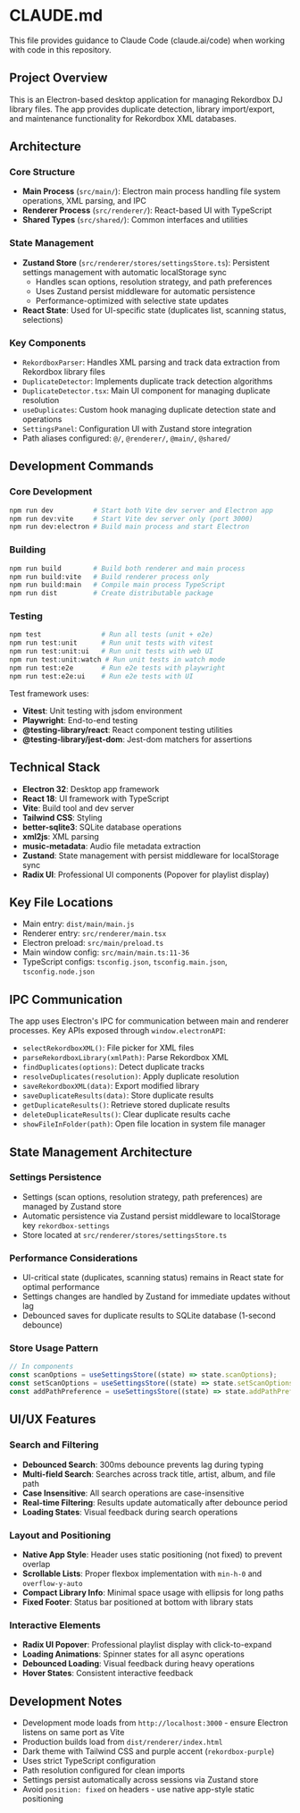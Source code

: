 # CLAUDE.md

This file provides guidance to Claude Code (claude.ai/code) when working with code in this repository.

## Project Overview

This is an Electron-based desktop application for managing Rekordbox DJ library files. The app provides duplicate detection, library import/export, and maintenance functionality for Rekordbox XML databases.

## Architecture

### Core Structure
- **Main Process** (`src/main/`): Electron main process handling file system operations, XML parsing, and IPC
- **Renderer Process** (`src/renderer/`): React-based UI with TypeScript
- **Shared Types** (`src/shared/`): Common interfaces and utilities

### State Management
- **Zustand Store** (`src/renderer/stores/settingsStore.ts`): Persistent settings management with automatic localStorage sync
  - Handles scan options, resolution strategy, and path preferences
  - Uses Zustand persist middleware for automatic persistence
  - Performance-optimized with selective state updates
- **React State**: Used for UI-specific state (duplicates list, scanning status, selections)

### Key Components
- `RekordboxParser`: Handles XML parsing and track data extraction from Rekordbox library files
- `DuplicateDetector`: Implements duplicate track detection algorithms
- `DuplicateDetector.tsx`: Main UI component for managing duplicate resolution
- `useDuplicates`: Custom hook managing duplicate detection state and operations
- `SettingsPanel`: Configuration UI with Zustand store integration
- Path aliases configured: `@/`, `@renderer/`, `@main/`, `@shared/`

## Development Commands

### Core Development
```bash
npm run dev          # Start both Vite dev server and Electron app
npm run dev:vite     # Start Vite dev server only (port 3000)
npm run dev:electron # Build main process and start Electron
```

### Building
```bash
npm run build        # Build both renderer and main process
npm run build:vite   # Build renderer process only
npm run build:main   # Compile main process TypeScript
npm run dist         # Create distributable package
```

### Testing
```bash
npm test               # Run all tests (unit + e2e)
npm run test:unit      # Run unit tests with vitest
npm run test:unit:ui   # Run unit tests with web UI  
npm run test:unit:watch # Run unit tests in watch mode
npm run test:e2e       # Run e2e tests with playwright
npm run test:e2e:ui    # Run e2e tests with UI
```

Test framework uses:
- **Vitest**: Unit testing with jsdom environment 
- **Playwright**: End-to-end testing
- **@testing-library/react**: React component testing utilities
- **@testing-library/jest-dom**: Jest-dom matchers for assertions 

## Technical Stack

- **Electron 32**: Desktop app framework
- **React 18**: UI framework with TypeScript
- **Vite**: Build tool and dev server
- **Tailwind CSS**: Styling
- **better-sqlite3**: SQLite database operations
- **xml2js**: XML parsing
- **music-metadata**: Audio file metadata extraction
- **Zustand**: State management with persist middleware for localStorage sync
- **Radix UI**: Professional UI components (Popover for playlist display) 

## Key File Locations

- Main entry: `dist/main/main.js`
- Renderer entry: `src/renderer/main.tsx`
- Electron preload: `src/main/preload.ts`
- Main window config: `src/main/main.ts:11-36`
- TypeScript configs: `tsconfig.json`, `tsconfig.main.json`, `tsconfig.node.json`

## IPC Communication

The app uses Electron's IPC for communication between main and renderer processes. Key APIs exposed through `window.electronAPI`:
- `selectRekordboxXML()`: File picker for XML files
- `parseRekordboxLibrary(xmlPath)`: Parse Rekordbox XML
- `findDuplicates(options)`: Detect duplicate tracks
- `resolveDuplicates(resolution)`: Apply duplicate resolution
- `saveRekordboxXML(data)`: Export modified library
- `saveDuplicateResults(data)`: Store duplicate results
- `getDuplicateResults()`: Retrieve stored duplicate results  
- `deleteDuplicateResults()`: Clear duplicate results cache
- `showFileInFolder(path)`: Open file location in system file manager

## State Management Architecture

### Settings Persistence
- Settings (scan options, resolution strategy, path preferences) are managed by Zustand store
- Automatic persistence via Zustand persist middleware to localStorage key `rekordbox-settings`
- Store located at `src/renderer/stores/settingsStore.ts`

### Performance Considerations
- UI-critical state (duplicates, scanning status) remains in React state for optimal performance
- Settings changes are handled by Zustand for immediate updates without lag
- Debounced saves for duplicate results to SQLite database (1-second debounce)

### Store Usage Pattern
```typescript
// In components
const scanOptions = useSettingsStore((state) => state.scanOptions);
const setScanOptions = useSettingsStore((state) => state.setScanOptions);
const addPathPreference = useSettingsStore((state) => state.addPathPreference);
```

## UI/UX Features

### Search and Filtering
- **Debounced Search**: 300ms debounce prevents lag during typing
- **Multi-field Search**: Searches across track title, artist, album, and file path
- **Case Insensitive**: All search operations are case-insensitive
- **Real-time Filtering**: Results update automatically after debounce period
- **Loading States**: Visual feedback during search operations

### Layout and Positioning  
- **Native App Style**: Header uses static positioning (not fixed) to prevent overlap
- **Scrollable Lists**: Proper flexbox implementation with `min-h-0` and `overflow-y-auto`
- **Compact Library Info**: Minimal space usage with ellipsis for long paths
- **Fixed Footer**: Status bar positioned at bottom with library stats

### Interactive Elements
- **Radix UI Popover**: Professional playlist display with click-to-expand
- **Loading Animations**: Spinner states for all async operations  
- **Debounced Loading**: Visual feedback during heavy operations
- **Hover States**: Consistent interactive feedback

## Development Notes

- Development mode loads from `http://localhost:3000` - ensure Electron listens on same port as Vite
- Production builds load from `dist/renderer/index.html`
- Dark theme with Tailwind CSS and purple accent (`rekordbox-purple`)
- Uses strict TypeScript configuration
- Path resolution configured for clean imports
- Settings persist automatically across sessions via Zustand store
- Avoid `position: fixed` on headers - use native app-style static positioning
